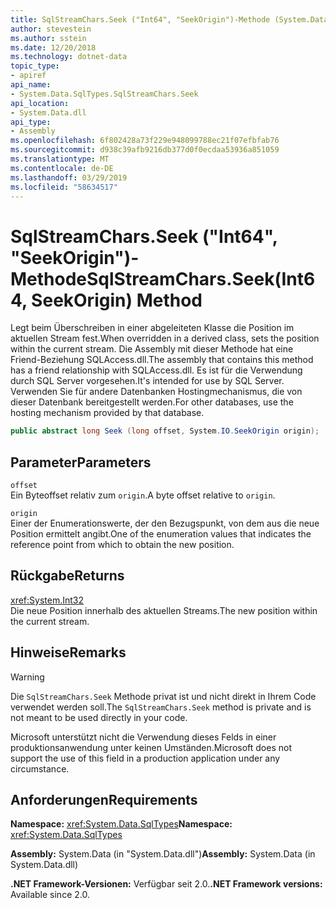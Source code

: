 ```yaml
---
title: SqlStreamChars.Seek ("Int64", "SeekOrigin")-Methode (System.Data.SqlTypes)
author: stevestein
ms.author: sstein
ms.date: 12/20/2018
ms.technology: dotnet-data
topic_type:
- apiref
api_name:
- System.Data.SqlTypes.SqlStreamChars.Seek
api_location:
- System.Data.dll
api_type:
- Assembly
ms.openlocfilehash: 6f802428a73f229e948099788ec21f07efbfab76
ms.sourcegitcommit: d938c39afb9216db377d0f0ecdaa53936a851059
ms.translationtype: MT
ms.contentlocale: de-DE
ms.lasthandoff: 03/29/2019
ms.locfileid: "58634517"
---
```

# <a name="sqlstreamcharsseekint64-seekorigin-method"></a><span data-ttu-id="d955c-102">SqlStreamChars.Seek ("Int64", "SeekOrigin")-Methode</span><span class="sxs-lookup"><span data-stu-id="d955c-102">SqlStreamChars.Seek(Int64, SeekOrigin) Method</span></span>

<span data-ttu-id="d955c-103">Legt beim Überschreiben in einer abgeleiteten Klasse die Position im aktuellen Stream fest.</span><span class="sxs-lookup"><span data-stu-id="d955c-103">When overridden in a derived class, sets the position within the current stream.</span></span> <span data-ttu-id="d955c-104">Die Assembly mit dieser Methode hat eine Friend-Beziehung SQLAccess.dll.</span><span class="sxs-lookup"><span data-stu-id="d955c-104">The assembly that contains this method has a friend relationship with SQLAccess.dll.</span></span> <span data-ttu-id="d955c-105">Es ist für die Verwendung durch SQL Server vorgesehen.</span><span class="sxs-lookup"><span data-stu-id="d955c-105">It's intended for use by SQL Server.</span></span> <span data-ttu-id="d955c-106">Verwenden Sie für andere Datenbanken Hostingmechanismus, die von dieser Datenbank bereitgestellt werden.</span><span class="sxs-lookup"><span data-stu-id="d955c-106">For other databases, use the hosting mechanism provided by that database.</span></span>

```csharp
public abstract long Seek (long offset, System.IO.SeekOrigin origin);
```

## <a name="parameters"></a><span data-ttu-id="d955c-107">Parameter</span><span class="sxs-lookup"><span data-stu-id="d955c-107">Parameters</span></span>

`offset`\
<span data-ttu-id="d955c-108">Ein Byteoffset relativ zum `origin`.</span><span class="sxs-lookup"><span data-stu-id="d955c-108">A byte offset relative to `origin`.</span></span>

`origin`\
<span data-ttu-id="d955c-109">Einer der Enumerationswerte, der den Bezugspunkt, von dem aus die neue Position ermittelt angibt.</span><span class="sxs-lookup"><span data-stu-id="d955c-109">One of the enumeration values that indicates the reference point from which to obtain the new position.</span></span>

## <a name="returns"></a><span data-ttu-id="d955c-110">Rückgabe</span><span class="sxs-lookup"><span data-stu-id="d955c-110">Returns</span></span>

<xref:System.Int32>\
<span data-ttu-id="d955c-111">Die neue Position innerhalb des aktuellen Streams.</span><span class="sxs-lookup"><span data-stu-id="d955c-111">The new position within the current stream.</span></span>

## <a name="remarks"></a><span data-ttu-id="d955c-112">Hinweise</span><span class="sxs-lookup"><span data-stu-id="d955c-112">Remarks</span></span>

> [!WARNING]
> <span data-ttu-id="d955c-113">Die `SqlStreamChars.Seek` Methode privat ist und nicht direkt in Ihrem Code verwendet werden soll.</span><span class="sxs-lookup"><span data-stu-id="d955c-113">The `SqlStreamChars.Seek` method is private and is not meant to be used directly in your code.</span></span>
>
> <span data-ttu-id="d955c-114">Microsoft unterstützt nicht die Verwendung dieses Felds in einer produktionsanwendung unter keinen Umständen.</span><span class="sxs-lookup"><span data-stu-id="d955c-114">Microsoft does not support the use of this field in a production application under any circumstance.</span></span>

## <a name="requirements"></a><span data-ttu-id="d955c-115">Anforderungen</span><span class="sxs-lookup"><span data-stu-id="d955c-115">Requirements</span></span>

<span data-ttu-id="d955c-116">**Namespace:** <xref:System.Data.SqlTypes></span><span class="sxs-lookup"><span data-stu-id="d955c-116">**Namespace:** <xref:System.Data.SqlTypes></span></span>

<span data-ttu-id="d955c-117">**Assembly:** System.Data (in "System.Data.dll")</span><span class="sxs-lookup"><span data-stu-id="d955c-117">**Assembly:** System.Data (in System.Data.dll)</span></span>

<span data-ttu-id="d955c-118">**.NET Framework-Versionen:** Verfügbar seit 2.0.</span><span class="sxs-lookup"><span data-stu-id="d955c-118">**.NET Framework versions:** Available since 2.0.</span></span>